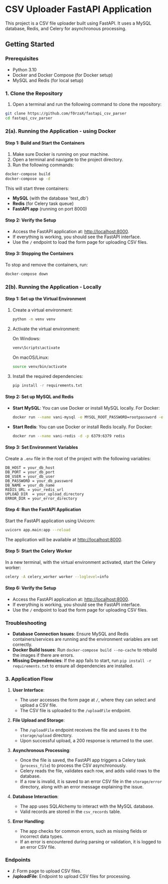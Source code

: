 # CSV Uploader FastAPI Application

This project is a CSV file uploader built using FastAPI. It uses a MySQL database, Redis, and Celery for asynchronous processing.

## Getting Started

### Prerequisites

-   Python 3.10
-   Docker and Docker Compose (for Docker setup)
-   MySQL and Redis (for local setup)

### 1. Clone the Repository

1. Open a terminal and run the following command to clone the repository:

```bash
git clone https://github.com/f0rzaX/fastapi_csv_parser
cd fastapi_csv_parser
```


### 2(a). Running the Application  - using Docker

#### Step 1: Build and Start the Containers

1. Make sure Docker is running on your machine.
2. Open a terminal and navigate to the project directory.
3. Run the following commands:

```bash
docker-compose build
docker-compose up -d
```

This will start three containers:

-   **MySQL** (with the database 'test_db')
-   **Redis** (for Celery task queue)
-   **FastAPI app** (running on port 8000)

#### Step 2: Verify the Setup

-   Access the FastAPI application at: [http://localhost:8000](http://localhost:8000).
-   If everything is working, you should see the FastAPI interface.
-   Use the `/` endpoint to load the form page for uploading CSV files.

#### Step 3: Stopping the Containers

To stop and remove the containers, run:

```bash
docker-compose down
```

### 2(b). Running the Application - Locally

#### Step 1: Set up the Virtual Environment

1. Create a virtual environment:

    ```bash
    python -m venv venv
    ```

2. Activate the virtual environment:

    On Windows:

    ```bash
    venv\Scripts\activate
    ```

    On macOS/Linux:

    ```bash
    source venv/bin/activate
    ```

3. Install the required dependencies:

    ```bash
    pip install -r requirements.txt
    ```

#### Step 2: Set up MySQL and Redis

-   **Start MySQL**: You can use Docker or install MySQL locally. For Docker:

    ```bash
    docker run --name vani-mysql -e MYSQL_ROOT_PASSWORD=rootpassword -e MYSQL_DATABASE=test_db -e MYSQL_USER=user -e MYSQL_PASSWORD=password -p 3306:3306 -d mysql:latest
    ```

-   **Start Redis**: You can use Docker or install Redis locally. For Docker:

    ```bash
    docker run --name vani-redis -d -p 6379:6379 redis
    ```

#### Step 3: Set Environment Variables

Create a `.env` file in the root of the project with the following variables:

```plaintext
DB_HOST = your_db_host
DB_PORT = your_db_port
DB_USER = your_db_user
DB_PASSWORD = your_db_password
DB_NAME = your_db_name
REDIS_URL = your_redis_url
UPLOAD_DIR  = your_upload_directory
ERROR_DIR = your_error_directory
```

#### Step 4: Run the FastAPI Application

Start the FastAPI application using Uvicorn:

```bash
uvicorn app.main:app --reload
```

The application will be available at [http://localhost:8000](http://localhost:8000).

#### Step 5: Start the Celery Worker

In a new terminal, with the virtual environment activated, start the Celery worker:

```bash
celery -A celery_worker worker --loglevel=info
```

#### Step 6: Verify the Setup

-   Access the FastAPI application at: [http://localhost:8000](http://localhost:8000).
-   If everything is working, you should see the FastAPI interface.
-   Use the `/` endpoint to load the form page for uploading CSV files.

### Troubleshooting

-   **Database Connection Issues**: Ensure MySQL and Redis containers/services are running and the environment variables are set correctly.
-   **Docker Build Issues**: Run `docker-compose build --no-cache` to rebuild the images if there are errors.
-   **Missing Dependencies**: If the app fails to start, run `pip install -r requirements.txt` to ensure all dependencies are installed.

### 3. Application Flow

1. **User Interface**:

    - The user accesses the form page at `/`, where they can select and upload a CSV file.
    - The CSV file is uploaded to the `/uploadFile` endpoint.

2. **File Upload and Storage**:

    - The `/uploadFile` endpoint receives the file and saves it to the `storage/upload` directory.
    - Upon successful upload, a 200 response is returned to the user.

3. **Asynchronous Processing**:

    - Once the file is saved, the FastAPI app triggers a Celery task (`process_file`) to process the CSV asynchronously.
    - Celery reads the file, validates each row, and adds valid rows to the database.
    - If a row is invalid, it is saved to an error CSV file in the `storage/error` directory, along with an error message explaining the issue.

4. **Database Interaction**:

    - The app uses SQLAlchemy to interact with the MySQL database.
    - Valid records are stored in the `csv_records` table.

5. **Error Handling**:
    - The app checks for common errors, such as missing fields or incorrect data types.
    - If an error is encountered during parsing or validation, it is logged to an error CSV file.

### Endpoints

-   **/**: Form page to upload CSV files.
-   **/uploadFile**: Endpoint to upload CSV files for processing.

